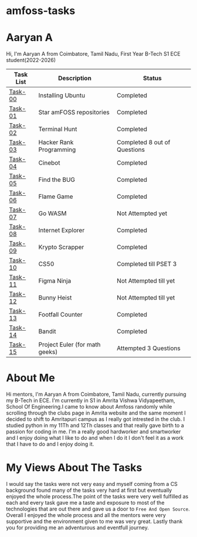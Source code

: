 # amfoss-tasks
# Aaryan A

Hi, I'm Aaryan A from Coimbatore, Tamil Nadu, First Year B-Tech S1 ECE student(2022-2026)


| Task List | Description | Status |
|---|---|---|
| [Task-00](https://github.com/Aaryanajith/amfoss-tasks/tree/main/task-01)| Installing Ubuntu | Completed |
| [Task-01](https://github.com/Aaryanajith/amfoss-tasks/tree/main/task-01)| Star amFOSS repositories | Completed |
| [Task-02](https://github.com/Aaryanajith/amfoss-tasks/tree/main/task-02)| Terminal Hunt | Completed |
| [Task-03](https://github.com/Aaryanajith/amfoss-tasks/tree/main/task-03)| Hacker Rank Programming | Completed 8 out of Questions |
| [Task-04](https://github.com/Aaryanajith/amfoss-tasks/tree/main/task-04)| Cinebot | Completed |
| [Task-05](https://github.com/Aaryanajith/amfoss-tasks/tree/main/task-05)| Find the BUG | Completed |
| [Task-06](https://github.com/Aaryanajith/amfoss-tasks/tree/main/task-06)| Flame Game | Completed |
| [Task-07]()| Go WASM | Not Attempted yet |
| [Task-08](https://github.com/Aaryanajith/amfoss-tasks/tree/main/task-08)| Internet Explorer | Completed |
| [Task-09](https://github.com/Aaryanajith/amfoss-tasks/tree/main/task-09)| Krypto Scrapper | Completed |
| [Task-10](https://github.com/Aaryanajith/amfoss-tasks/tree/main/task-10)| CS50 |  Completed till PSET 3 |
| [Task-11]()| Figma Ninja | Not Attempted till yet |
| [Task-12]()| Bunny Heist | Not Attempted till yet |
| [Task-13](https://github.com/Aaryanajith/amfoss-tasks/tree/main/task-13)| Footfall Counter | Completed |
| [Task-14](https://github.com/Aaryanajith/amfoss-tasks/tree/main/task-14)| Bandit | Completed |
| [Task-15](https://github.com/Aaryanajith/amfoss-tasks/tree/main/task-15)| Project Euler (for math geeks) | Attempted 3 Questions |


# About Me

Hi mentors, I'm Aaryan A from Coimbatore, Tamil Nadu, currently pursuing my B-Tech in ECE. I'm currently in S1 in Amrita Vishwa Vidyapeetham, School Of Engineering.I came to know about Amfoss randomly while scrolling through the clubs page in Amrita website and the same moment I decided to shift to Amritapuri campus as I really got intrested in the club. I studied python in my 11Th and 12Th classes and that really gave birth to a passion for coding in me. I'm a really good hardworker and smartworker and I enjoy doing what I like to do and when I do it I don't feel it as a work that I have to do and I enjoy doing it.

# My Views About The Tasks

I would say the tasks were not very easy and myself coming from a CS background found many of the tasks very hard at first but eventually enjoyed the whole process.The point of the tasks were very well fulfilled as each and every task gave me a taste and exposure to most of the technologies that are out there and gave us a door to `Free And Open Source`. Overall I enjoyed the whole process and all the mentors were very supportive and the environment given to me was very great. Lastly thank you for providing me an adventurous and eventfull journey.
